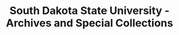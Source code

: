 ---
layout: repo
title: "South Dakota State University - Archives and Special Collections"
id: 11679
permalink: repos/11679/
---